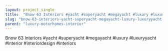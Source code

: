 ```yaml
---
layout: project_single
title:  "Bnow 63 Interiors #yacht #superyacht #megayacht #luxury #luxuryyacht #interior #interiordesign #interiors"
slug: "bnow-63-interiors-yacht-superyacht-megayacht-luxury-luxuryyacht-interior-interiordesign-interiors"
parent: "luxury-motorhomes-interior"
---
```

Bnow 63 Interiors #yacht #superyacht #megayacht #luxury #luxuryyacht #interior #interiordesign #interiors